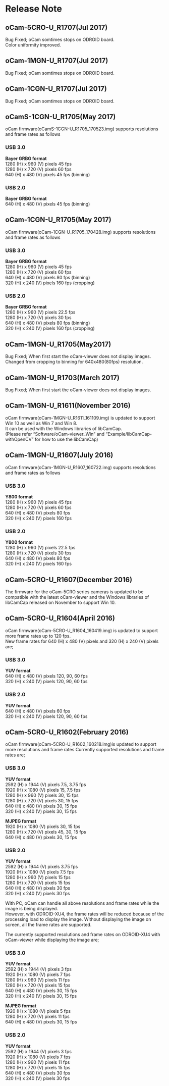 # Release Note

## oCam-5CRO-U_R1707(Jul 2017)
Bug Fixed; oCam somtimes stops on ODROID board.</br>
Color uniformity improved.

## oCam-1MGN-U_R1707(Jul 2017)
Bug Fixed; oCam somtimes stops on ODROID board.

## oCam-1CGN-U_R1707(Jul 2017)
Bug Fixed; oCam somtimes stops on ODROID board.

## oCamS-1CGN-U_R1705(May 2017)
oCam firmware(oCamS-1CGN-U_R1705_170523.img) supports resolutions and frame rates as follows
### USB 3.0
**Bayer GRBG format**</br>
1280 (H) x 960 (V) pixels   45  fps</br>
1280 (H) x 720 (V) pixels   60  fps</br>
 640 (H) x 480 (V) pixels   45  fps (binning)</br>

### USB 2.0
**Bayer GRBG format**</br>
 640 (H) x 480 (V) pixels   45  fps (binning)</br>

## oCam-1CGN-U_R1705(May 2017)
oCam firmware(oCam-1CGN-U_R1705_170428.img) supports resolutions and frame rates as follows

### USB 3.0
**Bayer GRBG format**</br>
1280 (H) x  960 (V) pixels   45  fps</br>
1280 (H) x  720 (V) pixels   60  fps</br>
 640 (H) x  480 (V) pixels   80  fps (binning)</br>
 320 (H) x  240 (V) pixels   160 fps (cropping)</br>

### USB 2.0
**Bayer GRBG format**</br>
1280 (H) x  960 (V) pixels   22.5 fps</br>
1280 (H) x  720 (V) pixels   30  fps</br>
 640 (H) x  480 (V) pixels   80  fps (binning)</br>
 320 (H) x  240 (V) pixels   160 fps (cropping)</br>

## oCam-1MGN-U_R1705(May2017)
Bug Fixed; When first start the oCam-viewer does not display images.</br>
Changed from cropping to binning for 640x480(80fps) resolution.

## oCam-1MGN-U_R1703(March 2017)
Bug Fixed; When first start the oCam-viewer does not display images.</br>

## oCam-1MGN-U_R1611(November 2016)
oCam firmware(oCam-1MGN-U_R1611_161109.img) is updated to support Win 10 as well as Win 7 and Win 8.</br>
It can be used with the Windows libraries of libCamCap.</br>
(Please refer “Software/oCam-viewer_Win” and “Example/libCamCap-withOpenCV” for how to use the libCamCap)</br>

## oCam-1MGN-U_R1607(July 2016)
oCam firmware(oCam-1MGN-U_R1607_160722.img) supports resolutions and frame rates as follows

### USB 3.0
**Y800 format**</br>
1280 (H) x  960 (V) pixels   45 fps</br>
1280 (H) x  720 (V) pixels   60 fps</br>
 640 (H) x  480 (V) pixels   80 fps</br>
 320 (H) x  240 (V) pixels   160 fps</br>

### USB 2.0
**Y800 format**</br>
1280 (H) x  960 (V) pixels   22.5 fps</br>
1280 (H) x  720 (V) pixels   30 fps</br>
 640 (H) x  480 (V) pixels   80 fps</br>
 320 (H) x  240 (V) pixels   160 fps</br>

## oCam-5CRO-U_R1607(December 2016)
The firmware for the oCam-5CRO series cameras is updated to be compatible with the latest oCam-viewer and the Windows libraries of libCamCap released on November to support Win 10.</br>

## oCam-5CRO-U_R1604(April 2016)
oCam firmware(oCam-5CRO-U_R1604_160419.img) is updated to support more frame rates up to 120 fps.</br>
New frame rates for 640 (H) x  480 (V) pixels and 320 (H) x  240 (V) pixels are;

### USB 3.0
**YUV format**</br>
 640 (H) x  480 (V) pixels   120, 90, 60 fps</br>
 320 (H) x  240 (V) pixels   120, 90, 60 fps</br>

### USB 2.0
**YUV format**</br>
 640 (H) x  480 (V) pixels   60 fps </br>
 320 (H) x  240 (V) pixels   120, 90, 60 fps</br> 



## oCam-5CRO-U_R1602(February 2016)
oCam firmware(oCam-5CRO-U_R1602_160218.img)is updated to support more resolutions and frame rates
Currently supported resolutions and frame rates are;

### USB 3.0
**YUV format**</br>
2592 (H) x 1944 (V) pixels   7.5, 3.75 fps</br>
1920 (H) x 1080 (V) pixels   15, 7.5 fps</br>
1280 (H) x  960 (V) pixels   30, 15 fps</br>
1280 (H) x  720 (V) pixels   30, 15 fps</br>
 640 (H) x  480 (V) pixels   30, 15 fps</br>
 320 (H) x  240 (V) pixels   30, 15 fps</br>
 
**MJPEG format**</br>
1920 (H) x 1080 (V) pixels   30, 15 fps </br>
1280 (H) x  720 (V) pixels   45, 30, 15 fps </br>
 640 (H) x  480 (V) pixels   30, 15 fps </br>

### USB 2.0
**YUV format**</br>
2592 (H) x 1944 (V) pixels   3.75 fps </br>
1920 (H) x 1080 (V) pixels   7.5 fps </br>
1280 (H) x  960 (V) pixels   15 fps </br>
1280 (H) x  720 (V) pixels   15 fps </br>
 640 (H) x  480 (V) pixels   30 fps </br>
 320 (H) x  240 (V) pixels   30 fps</br>

With PC, oCam can handle all above resolutions and frame rates while the image is being displayed. </br>
However, with ODROID-XU4, the frame rates will be reduced because of the processing load to display the image. Without displaying the image on screen, all the frame rates are supported.</br>

The currently supported resolutions and frame rates on ODROID-XU4 with oCam-viewer while displaying the image are;
### USB 3.0
**YUV format**</br>
2592 (H) x 1944 (V) pixels   3 fps </br>
1920 (H) x 1080 (V) pixels   7 fps </br>
1280 (H) x  960 (V) pixels   11 fps </br>
1280 (H) x  720 (V) pixels   15 fps </br>
 640 (H) x  480 (V) pixels   30, 15 fps </br>
 320 (H) x  240 (V) pixels   30, 15 fps</br>
 
**MJPEG format**</br>
1920 (H) x 1080 (V) pixels   5 fps </br>
1280 (H) x  720 (V) pixels   11 fps </br>
 640 (H) x  480 (V) pixels   30, 15 fps </br>

### USB 2.0
**YUV format**</br>
2592 (H) x 1944 (V) pixels   3 fps </br>
1920 (H) x 1080 (V) pixels   7 fps </br>
1280 (H) x  960 (V) pixels   11 fps </br>
1280 (H) x  720 (V) pixels   15 fps </br>
 640 (H) x  480 (V) pixels   30 fps </br>
 320 (H) x  240 (V) pixels   30 fps</br>

